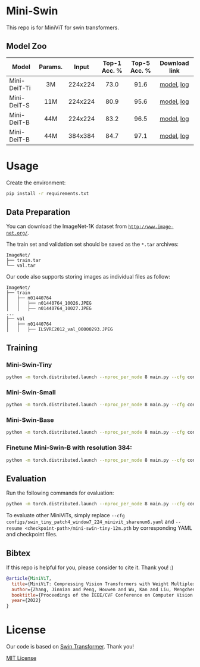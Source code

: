 # Mini-Swin

This repo is for MiniViT for swin transformers.

## Model Zoo
Model | Params. | Input | Top-1 Acc. % | Top-5 Acc. % | Download link
--- |:---:|:---:|:---:|:---:|:---:
Mini-DeiT-Ti | 3M | 224x224 | 73.0 | 91.6 | [model](https://github.com/DominickZhang/MiniViT-model-zoo/releases/download/v1.0.0/mini_deit_tiny_patch16_224.pth), [log](https://github.com/DominickZhang/MiniViT-model-zoo/releases/download/v1.0.0/log_mini_deit_tiny.txt)
Mini-DeiT-S | 11M | 224x224 | 80.9 | 95.6 | [model](https://github.com/DominickZhang/MiniViT-model-zoo/releases/download/v1.0.0/mini_deit_small_patch16_224.pth), [log](https://github.com/DominickZhang/MiniViT-model-zoo/releases/download/v1.0.0/log_mini_deit_small.txt)
Mini-DeiT-B | 44M | 224x224 | 83.2 | 96.5 | [model](https://github.com/DominickZhang/MiniViT-model-zoo/releases/download/v1.0.0/mini_deit_base_patch16_224.pth), [log](https://github.com/DominickZhang/MiniViT-model-zoo/releases/download/v1.0.0/log_mini_deit_base.txt)
Mini-DeiT-B| 44M | 384x384 | 84.7 | 97.1 | [model](https://github.com/DominickZhang/MiniViT-model-zoo/releases/download/v1.0.0/mini_deit_base_patch16_384.pth), [log](https://github.com/DominickZhang/MiniViT-model-zoo/releases/download/v1.0.0/log_mini_deit_base_384.txt)

# Usage

Create the environment:

```bash
pip install -r requirements.txt
```

## Data Preparation

You can download the ImageNet-1K dataset from [`http://www.image-net.org/`](http://www.image-net.org/).

The train set and validation set should be saved as the `*.tar` archives:

```
ImageNet/
├── train.tar
└── val.tar
```

Our code also supports storing images as individual files as follow:
```
ImageNet/
├── train
│   ├── n01440764
│   │   ├── n01440764_10026.JPEG
│   │   ├── n01440764_10027.JPEG
...
├── val
│   ├── n01440764
│   │   ├── ILSVRC2012_val_00000293.JPEG
```


## Training


### Mini-Swin-Tiny
```bash
python -m torch.distributed.launch --nproc_per_node 8 main.py --cfg configs/swin_tiny_patch4_window7_224_minivit_sharenum6.yaml --data-path <data-path>  --output <output-folder> --tag mini-swin-tiny --batch-size 128 --is_sep_layernorm --is_transform_heads --is_transform_ffn --do_distill --alpha 0.0 --teacher <teacher-path> --attn_loss --hidden_loss --hidden_relation --student_layer_list 11_9_7_5_3_1 --teacher_layer_list 23_21_15_9_3_1 --hidden_weight 0.1
```

### Mini-Swin-Small
```bash
python -m torch.distributed.launch --nproc_per_node 8 main.py --cfg configs/swin_small_patch4_window7_224_minivit_sharenum2.yaml --data-path <data-path>  --output <output-folder> --tag mini-swin-small --batch-size 128 --is_sep_layernorm --is_transform_heads --is_transform_ffn --do_distill --alpha 0.0 --teacher <teacher-path> --attn_loss --hidden_loss --hidden_relation --student_layer_list 23_21_15_9_3_1 --teacher_layer_list 23_21_15_9_3_1 --hidden_weight 0.1
```

### Mini-Swin-Base
```bash
python -m torch.distributed.launch --nproc_per_node 8 main.py --cfg configs/swin_base_patch4_window7_224_minivit_sharenum2.yaml --data-path <data-path>  --output <output-folder> --tag mini-swin-base --batch-size 128 --is_sep_layernorm --is_transform_heads --is_transform_ffn --do_distill --alpha 0.0 --teacher <teacher-path> --attn_loss --hidden_loss --hidden_relation --student_layer_list 23_21_15_9_3_1 --teacher_layer_list 23_21_15_9_3_1 --hidden_weight 0.1
```

### Finetune Mini-Swin-B with resolution 384:
```bash
python -m torch.distributed.launch --nproc_per_node 8 main.py --cfg configs/swin_base_patch4_window7_224to384_minivit_sharenum2_adamw.yaml --data-path <data-path>  --output <output-folder> --tag mini-swin-base-224to384 --batch-size 16 --accumulation-steps 2 --is_sep_layernorm --is_transform_heads --is_transform_ffn --resume <model-224-ckpt> --resume_weight_only --train_224to384
```

## Evaluation

Run the following commands for evaluation:

```bash
python -m torch.distributed.launch --nproc_per_node 8 main.py --cfg configs/swin_tiny_patch4_window7_224_minivit_sharenum6.yaml --data-path /sdb/imagenet --batch-size 64 --tag inference --is_sep_layernorm --is_transform_ffn --is_transform_heads --resume <checkpoint-path>/mini-swin-tiny-12m.pth
```
To evaluate other MiniViTs, simply replace `--cfg configs/swin_tiny_patch4_window7_224_minivit_sharenum6.yaml` and `--resume <checkpoint-path>/mini-swin-tiny-12m.pth` by corresponding YAML and checkpoint files.

## Bibtex

If this repo is helpful for you, please consider to cite it. Thank you! :)
```bibtex
@article{MiniViT,
  title={MiniViT: Compressing Vision Transformers with Weight Multiplexing},
  author={Zhang, Jinnian and Peng, Houwen and Wu, Kan and Liu, Mengchen and Xiao, Bin and Fu, Jianlong and Yuan, Lu},
  booktitle={Proceedings of the IEEE/CVF Conference on Computer Vision and Pattern Recognition (CVPR)},
  year={2022}
}
```

# License
Our code is based on [Swin Transformer](https://github.com/microsoft/Swin-Transformer). Thank you!

[MIT License](./LICENSE)
